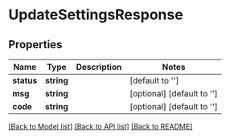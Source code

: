 # UpdateSettingsResponse

## Properties
Name | Type | Description | Notes
------------ | ------------- | ------------- | -------------
**status** | **string** |  | [default to '']
**msg** | **string** |  | [optional] [default to '']
**code** | **string** |  | [optional] [default to '']

[[Back to Model list]](../README.md#documentation-for-models) [[Back to API list]](../README.md#documentation-for-api-endpoints) [[Back to README]](../README.md)


